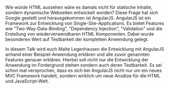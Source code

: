 Wie würde HTML aussehen wäre es damals nicht für statische Inhalte, sondern dynamische Webseiten entwickelt worden? Diese Frage hat sich Google gestellt und herausgekommen ist AngularJS. AngularJS ist ein Framework zur Entwicklung von Single-Site-Applications. Es bietet Features wie "Two-Way-Data-Binding", "Dependency Injection", "Validation" und die Erstellung von wiederverwendbaren HTML Komponenten. Dabei wurde besonderen Wert auf Testbarkeit der kompletten Anwendung gelegt.

In diesem Talk wird euch Malte Legenhausen die Entwicklung mit AngularJS anhand einer Beispiel-Anwendung erklären und alle zuvor genannten Features genauer erklären. Hierbei soll nicht nur die Entwicklung der Anwendung im Fordergrund stehen sondern auch deren Testbarkeit. Es sei schon mal versprochen, dass es sich bei AngularJS nicht nur um ein neues MVC Framework handelt, sondern wirklich um neue Ansätze für die HTML und JavaScript-Welt.
